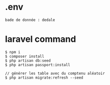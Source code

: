 # .env
	bade de donnée : dedale

# laravel command 
	$ npm i 
	$ composer install
	$ php artisan db:seed
	$ php artisan passport:install

	// générer les table avec du comptenu aléatoir
	$ php artisan migrate:refresh --seed